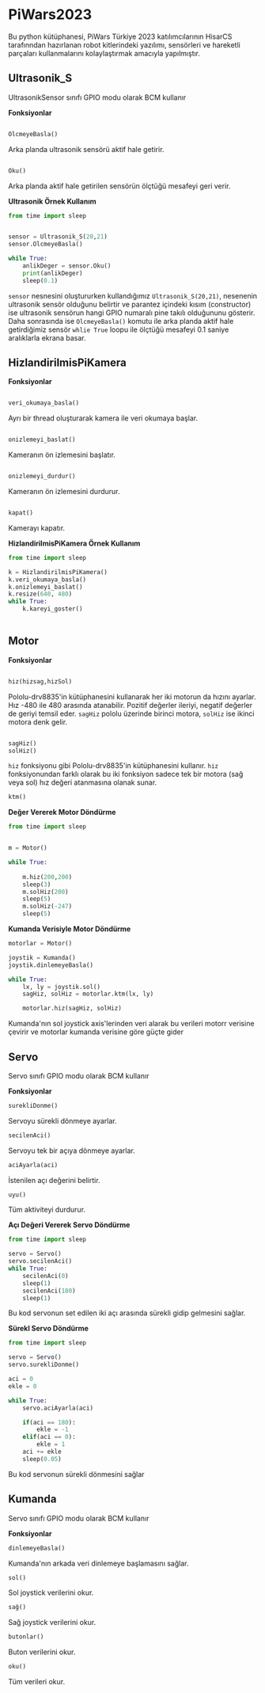 # PiWars2023
Bu python kütüphanesi, PiWars Türkiye 2023 katılımcılarının HisarCS tarafınndan hazırlanan robot kitlerindeki yazılımı, sensörleri ve hareketli parçaları kullanmalarını kolaylaştırmak amacıyla yapılmıştır.

## Ultrasonik_S
UltrasonikSensor sınıfı GPIO modu olarak BCM kullanır

**Fonksiyonlar**

```python

OlcmeyeBasla()

```

Arka planda ultrasonik sensörü aktif hale getirir.

```python

Oku()

```
Arka planda aktif hale getirilen sensörün ölçtüğü mesafeyi geri verir.

**Ultrasonik Örnek Kullanım**
```python
from time import sleep


sensor = Ultrasonik_S(20,21)
sensor.OlcmeyeBasla()

while True:
    anlikDeger = sensor.Oku()
    print(anlikDeger)
    sleep(0.1)

```
```sensor``` nesnesini oluştururken kullandığımız ```Ultrasonik_S(20,21)```, nesenenin ultrasonik sensör olduğunu belirtir ve parantez içindeki kısım (constructor) ise ultrasonik sensörun hangi GPIO numaralı pine takılı olduğununu gösterir. Daha sonrasında ise ```OlcmeyeBasla()``` komutu ile arka planda aktif hale getirdiğimiz sensör ```whlie True``` loopu ile ölçtüğü mesafeyi 0.1 saniye aralıklarla ekrana basar.


## HizlandirilmisPiKamera

**Fonksiyonlar**

```python

veri_okumaya_basla()

```
Ayrı bir thread oluşturarak kamera ile veri okumaya başlar.


```python

onizlemeyi_baslat()

```
Kameranın ön izlemesini başlatır.
```python

onizlemeyi_durdur()

```
Kameranın ön izlemesini durdurur.

```python

kapat()

```
Kamerayı kapatır.



**HizlandirilmisPiKamera Örnek Kullanım**
```python
from time import sleep

k = HizlandirilmisPiKamera()
k.veri_okumaya_basla()
k.onizlemeyi_baslat()
k.resize(640, 480)
while True:
	k.kareyi_goster()
	

```
## Motor
**Fonksiyonlar**
```python

hiz(hizsag,hizSol)

```
Pololu-drv8835'in kütüphanesini kullanarak her iki motorun da hızını ayarlar. Hız -480 ile 480 arasında atanabilir. Pozitif değerler ileriyi, negatif değerler de geriyi temsil eder. ```sagHiz``` pololu üzerinde birinci motora, ```solHiz``` ise ikinci motora denk gelir.

```python

sagHiz()
solHiz()
```
```hiz``` fonksiyonu gibi Pololu-drv8835'in kütüphanesini kullanır. ```hiz``` fonksiyonundan farklı olarak bu iki fonksiyon sadece tek bir motora (sağ veya sol) hız değeri atanmasına olanak sunar.
```python
ktm()
```

**Değer Vererek Motor Döndürme**
```python
from time import sleep


m = Motor()

while True:
  
    m.hiz(200,200)
    sleep(3)
    m.solHiz(200)
    sleep(5)
    m.solHiz(-247)
    sleep(5)
```
**Kumanda Verisiyle Motor Döndürme**
```python
motorlar = Motor()

joystik = Kumanda()
joystik.dinlemeyeBasla()

while True:
	lx, ly = joystik.sol()
	sagHiz, solHiz = motorlar.ktm(lx, ly)

	motorlar.hiz(sagHiz, solHiz)
```

Kumanda'nın sol joystick axis'lerinden veri alarak bu verileri motorr verisine çevirir ve motorlar kumanda verisine göre güçte gider

## Servo
Servo sınıfı GPIO modu olarak BCM kullanır

**Fonksiyonlar**
```python
surekliDonme()
```
Servoyu sürekli dönmeye ayarlar.
```python
secilenAci()
```
Servoyu tek bir açıya dönmeye ayarlar.
```python
aciAyarla(aci)
```
İstenilen açı değerini belirtir.
```python
uyu()
```
Tüm aktiviteyi durdurur.

**Açı Değeri Vererek Servo Döndürme**
```python
from time import sleep

servo = Servo()
servo.secilenAci()
while True:
	secilenAci(0)
	sleep(1)
	secilenAci(180)
	sleep(1)
```
Bu kod servonun set edilen iki açı arasında sürekli gidip gelmesini sağlar.

**Sürekl Servo Döndürme**
```python
from time import sleep

servo = Servo()
servo.surekliDonme()

aci = 0
ekle = 0

while True:
	servo.aciAyarla(aci)

	if(aci == 180):
		ekle = -1
	elif(aci == 0):
		ekle = 1
	aci += ekle
	sleep(0.05)

```
Bu kod servonun sürekli dönmesini sağlar

## Kumanda
Servo sınıfı GPIO modu olarak BCM kullanır

**Fonksiyonlar**
```python
dinlemeyeBasla()
```
Kumanda'nın arkada veri dinlemeye başlamasını sağlar.
```python
sol()
```
Sol joystick verilerini okur.
```python
sağ()
```
Sağ joystick verilerini okur.
```python
butonlar()
```
Buton verilerini okur.
```python
oku()
```
Tüm verileri okur.

